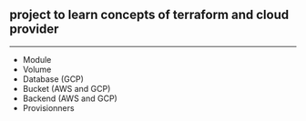 ## project to learn concepts of terraform and cloud provider
----------------------------------------------------------
* Module 
* Volume
* Database (GCP)
* Bucket (AWS and GCP)
* Backend (AWS and GCP)
* Provisionners

